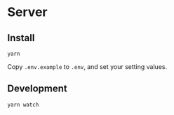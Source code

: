 # Server

## Install
```
yarn
```
Copy `.env.example` to `.env`, and set your setting values.

## Development
```
yarn watch
```
